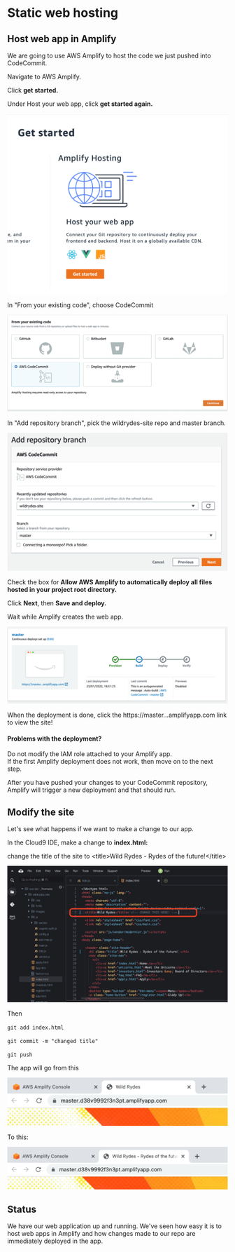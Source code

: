 # Static web hosting

## Host web app in Amplify&#x20;

We are going to use AWS Amplify to host the code we just pushed into CodeCommit.&#x20;

Navigate to AWS Amplify.&#x20;

Click **get started.**&#x20;

Under Host your web app, click **get started again.**&#x20;

![](<../../.gitbook/assets/image (206) (1).png>)

In "From your existing code", choose CodeCommit

![](<../../.gitbook/assets/image (154).png>)

In "Add repository branch", pick the wildrydes-site repo and master branch.&#x20;

![what is a monorepo?](<../../.gitbook/assets/image (287).png>)

Check the box for **Allow AWS Amplify to automatically deploy all files hosted in your project root directory.**

Click **Next**, then **Save and deploy.**&#x20;

Wait while Amplify creates the web app.&#x20;

![steady as she goes](<../../.gitbook/assets/image (156).png>)

When the deployment is done, click the https://master...amplifyapp.com link to view the site!&#x20;

#### Problems with the deployment?&#x20;

Do not modify the IAM role attached to your Amplify app. \
If the first Amplify deployment does not work, then move on to the next step.&#x20;

After you have pushed your changes to your CodeCommit repository, Amplify will trigger a new deployment and that should run.&#x20;

## Modify the site

Let's see what happens if we want to make a change to our app.

In the Cloud9 IDE, make a change to **index.html:**&#x20;

change the title of the site to \<title>Wild Rydes - Rydes of the future!\</title>

![](<../../.gitbook/assets/image (299).png>)

Then&#x20;

`git add index.html`

`git commit -m "changed title"`&#x20;

`git push`&#x20;

The app will go from this

![](<../../.gitbook/assets/image (227).png>)

To this:

![](<../../.gitbook/assets/image (160).png>)

## Status

We have our web application up and running. We've seen how easy it is to host web apps in Amplify and how changes made to our repo are immediately deployed in the app.&#x20;
